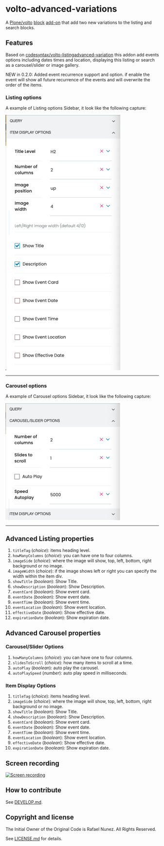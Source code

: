 # volto-advanced-variations

A [Plone/volto](https://plone.org/why-plone) [block](https://6.dev-docs.plone.org/volto/blocks/index.html) [add-on](https://6.dev-docs.plone.org/volto/addons/index.html) that add two new variations to the listing and search blocks.


## Features

Based on [codesyntax/volto-listingadvanced-variation](https://github.com/codesyntax/volto-listingadvanced-variation) this addon add events options including dates times and location, displaying this listing or search as a carousel/slider or image gallery.

NEW in 0.2.0: Added event recurrence support and option. if enable the event will show all future recurrence of the events and will overwrite the order of the items.
### Listing options

A example of Listing options Sidebar, it look like the following capture:

![Listing options](https://raw.githubusercontent.com/rnunez80/volto-advanced-variations/main/listing-options.png "Listing options")

---

### Carousel options

A example of Carousel options Sidebar, it look like the following capture:

![Carousel options](https://raw.githubusercontent.com/rnunez80/volto-advanced-variations/main/carousel-options.png "Carousel options")

---

## Advanced Listing properties

1. `titleTag` (_choice_): items heading level.
1. `howManyColumns` (_choice_): you can have one to four columns.
1. `imageSide` (_choice_): where the image will show, top, left, bottom, right background or no image.
1. `imageWidth` (_choice_): if the image shows left or right you can specify the width within the item div.
1. `showTitle` (_boolean_): Show Title.
1. `showDescription` (_boolean_): Show Description.
1. `eventCard` (_boolean_): Show event card.
1. `eventDate` (_boolean_): Show event date.
1. `eventTime` (_boolean_): Show event time.
1. `eventLocation` (_boolean_): Show event location.
1. `effectiveDate` (_boolean_): Show effective date.
1. `expirationDate` (_boolean_): Show expiration date.

## Advanced Carousel properties

### Carousel/Slider Options

1. `howManyColumns` (_choice_): you can have one to four columns.
1. `slidesToScroll` (_choice_): how many items to scroll at a time.
1. `autoPlay` (_boolean_): auto play the carousel.
1. `autoPlaySpeed` (_number_): auto play speed in milliseconds.

### Item Display Options

1. `titleTag` (_choice_): items heading level.
1. `imageSide` (_choice_): where the image will show, top, left, bottom, right background or no image.
1. `showTitle` (_boolean_): Show Title.
1. `showDescription` (_boolean_): Show Description.
1. `eventCard` (_boolean_): Show event card.
1. `eventDate` (_boolean_): Show event date.
1. `eventTime` (_boolean_): Show event time.
1. `eventLocation` (_boolean_): Show event location.
1. `effectiveDate` (_boolean_): Show effective date.
1. `expirationDate` (_boolean_): Show expiration date.

## Screen recording

[![Screen recording](https://img.youtube.com/vi/KhnCCyNOu28/0.jpg)](https://youtu.be/KhnCCyNOu28)

## How to contribute

See [DEVELOP.md](https://github.com/rnunez80/volto-advanced-variations/blob/main/DEVELOP.md).


## Copyright and license

The Initial Owner of the Original Code is Rafael Nunez.
All Rights Reserved.

See [LICENSE.md](https://github.com/rnunez80/volto-advanced-variations/blob/main/LICENSE.md) for details.
